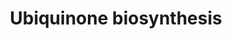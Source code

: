 ---
annotations:
- type: Pathway Ontology
  value: ubiquinone biosynthetic pathway
authors:
- M.Braymer
- MaintBot
- Ddigles
- Egonw
- DeSl
- Khanspers
- Eweitz
description: 'reference for curation (EC.: 4.99.1.1)  Karlberg, T., et al. Biochemistry
  (2002) 46:13499-13506. (EC:1.3.3.3) Labbe, P. Methods Enzymol (1997) 281:367-378.  SOURCE:
  SGD pathways, http://pathway.yeastgenome.org/server.html Based on http://pathway.yeastgenome.org/biocyc/'
last-edited: 2021-05-25
organisms:
- Saccharomyces cerevisiae
redirect_from:
- /index.php/Pathway:WP308
- /instance/WP308
schema-jsonld:
- '@context': https://schema.org/
  '@id': https://wikipathways.github.io/pathways/WP308.html
  '@type': Dataset
  creator:
    '@type': Organization
    name: WikiPathways
  description: 'reference for curation (EC.: 4.99.1.1)  Karlberg, T., et al. Biochemistry
    (2002) 46:13499-13506. (EC:1.3.3.3) Labbe, P. Methods Enzymol (1997) 281:367-378.  SOURCE:
    SGD pathways, http://pathway.yeastgenome.org/server.html Based on http://pathway.yeastgenome.org/biocyc/'
  keywords:
  - COQ2
  - pyrophosphate
  - acetyl-CoA
  - COQ6
  - ATP
  - Coenzyme A
  - CAT5
  - COQ5
  - COQ3
  - ERG20
  - BTS1
  - chorismate
  - L-tyrosine
  - geranylgeranyl-PP
  - NADH
  - COQ1
  license: CC0
  name: Ubiquinone biosynthesis
seo: CreativeWork
title: Ubiquinone biosynthesis
wpid: WP308
---